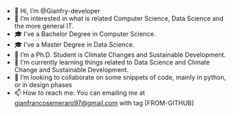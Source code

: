 - 👋 Hi, I’m @Gianfry-developer
- 👀 I’m interested in what is related Computer Science, Data Science and the more general IT.
- 🎓 I've a Bachelor Degree in Computer Science.
- 🎓 I've a Master Degree in Data Science.
- 🌱 I’m a Ph.D. Student is Climate Changes and Sustainable Development.
- 📖 I'm currently learning things related to Data Science and Climate Change and Sustainable Development.
- 💞️ I’m looking to collaborate on some snippets of code, mainly in python, or in design phases
- 📫 How to reach me: You can emailing me at gianfrancosemeraro97@gmail.com with tag [FROM-GITHUB]

<!---
Gianfry-developer/Gianfry-developer is a ✨ special ✨ repository because its `README.md` (this file) appears on your GitHub profile.
You can click the Preview link to take a look at your changes.
--->

